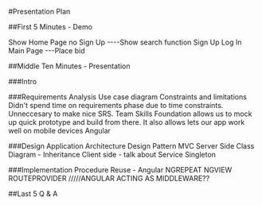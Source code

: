 #Presentation Plan

##First 5 Minutes - Demo

Show Home Page no Sign Up
----Show search function
Sign Up
Log In
Main Page
---Place bid


##Middle Ten Minutes - Presentation

###Intro


###Requirements Analysis
Use case diagram
Constraints and limitations
Didn't spend time on requirements phase due to time constraints. Unneccesary to make nice SRS.
Team Skills
Foundation allows us to mock up quick prototype and build from there.
It also allows lets our app work well on mobile devices
Angular

###Design
Application Architecture
Design Pattern MVC
Server Side Class Diagram - Inheritance
Client side - talk about Service Singleton

###Implementation
Procedure Reuse - Angular
NGREPEAT
NGVIEW
ROUTEPROVIDER /////ANGULAR ACTING AS MIDDLEWARE??

##Last 5 Q & A 